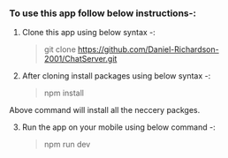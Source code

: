 ### To use this app follow below instructions-:

1. Clone this app using below syntax -:

   > git clone https://github.com/Daniel-Richardson-2001/ChatServer.git

2. After cloning install packages using below syntax -:
   > npm install

Above command will install all the neccery packges.

3. Run the app on your mobile using below command -:
   > npm run dev
